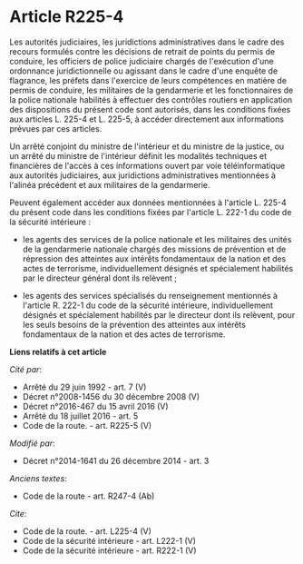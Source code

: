 # Article R225-4

Les autorités judiciaires, les juridictions administratives dans le cadre des recours formulés contre les décisions de
retrait de points du permis de conduire, les officiers de police judiciaire chargés de l'exécution d'une ordonnance
juridictionnelle ou agissant dans le cadre d'une enquête de flagrance, les préfets dans l'exercice de leurs compétences en
matière de permis de conduire, les militaires de la gendarmerie et les fonctionnaires de la police nationale habilités à
effectuer des contrôles routiers en application des dispositions du présent code sont autorisés, dans les conditions fixées
aux articles L. 225-4 et L. 225-5, à accéder directement aux informations prévues par ces articles. 

Un arrêté conjoint du ministre de l'intérieur et du ministre de la justice, ou un arrêté du ministre de l'intérieur définit
les modalités techniques et financières de l'accès à ces informations ouvert par voie téléinformatique aux autorités
judiciaires, aux juridictions administratives mentionnées à l'alinéa précédent et aux militaires de la gendarmerie. 

Peuvent également accéder aux données mentionnées à l'article L. 225-4 du présent code dans les conditions fixées par
l'article L. 222-1 du code de la sécurité intérieure :

- les agents des services de la police nationale et les militaires des unités de la gendarmerie nationale chargés des
missions de prévention et de répression des atteintes aux intérêts fondamentaux de la nation et des actes de terrorisme,
individuellement désignés et spécialement habilités par le directeur général dont ils relèvent ;

- les agents des services spécialisés du renseignement mentionnés à l'article R. 222-1 du code de la sécurité intérieure,
individuellement désignés et spécialement habilités par le directeur dont ils relèvent, pour les seuls besoins de la
prévention des atteintes aux intérêts fondamentaux de la nation et des actes de terrorisme.

**Liens relatifs à cet article**

_Cité par_:

  - Arrêté du 29 juin 1992 - art. 7 (V)
  - Décret n°2008-1456 du 30 décembre 2008 (V)
  - Décret n°2016-467 du 15 avril 2016 (V)
  - Arrêté du 18 juillet 2016 - art. 5
  - Code de la route. - art. R225-5 (V)

_Modifié par_:

  - Décret n°2014-1641 du 26 décembre 2014 - art. 3

_Anciens textes_:

  - Code de la route - art. R247-4 (Ab)

_Cite_:

  - Code de la route. - art. L225-4 (V)
  - Code de la sécurité intérieure - art. L222-1 (V)
  - Code de la sécurité intérieure - art. R222-1 (V)
